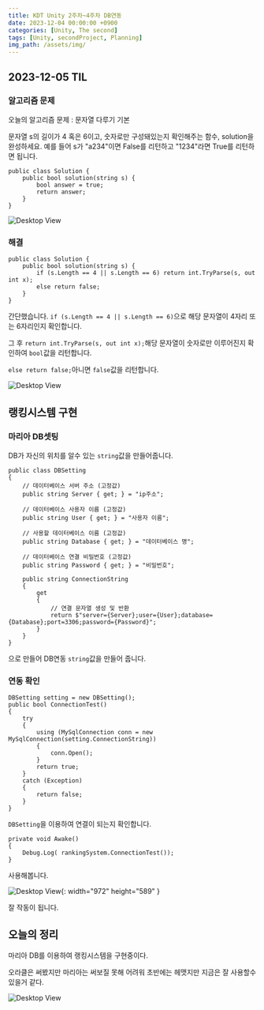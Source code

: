 ```yaml
---
title: KDT Unity 2주차~4주차 DB연동
date: 2023-12-04 00:00:00 +0900
categories: [Unity, The second]
tags: [Unity, secondProject, Planning]
img_path: /assets/img/
---
```


## 2023-12-05 TIL

### 알고리즘 문제

오늘의 알고리즘 문제 : 문자열 다루기 기본

문자열 s의 길이가 4 혹은 6이고, 숫자로만 구성돼있는지 확인해주는 함수, solution을 완성하세요. 예를 들어 s가 "a234"이면 False를 리턴하고 "1234"라면 True를 리턴하면 됩니다.

```
public class Solution {
    public bool solution(string s) {
        bool answer = true;
        return answer;
    }
}
```

![Desktop View](test.png)

### 해결

```
public class Solution {
    public bool solution(string s) {
        if (s.Length == 4 || s.Length == 6) return int.TryParse(s, out int x);
        else return false;
    }
}
```

간단했습니다.
`if (s.Length == 4 || s.Length == 6)`으로 해당 문자열이 4자리 또는 6자리인지 확인합니다.

그 후 `return int.TryParse(s, out int x);`해당 문자열이 숫자로만 이루어진지 확인하여 `bool`값을 리턴합니다.

`else return false;`아니면 `false`값을 리턴합니다.

![Desktop View](test.png)

## 랭킹시스템 구현

### 마리아 DB셋팅

DB가 자신의 위치를 알수 있는 `string`값을 만들어줍니다.

```
public class DBSetting
{
    // 데이터베이스 서버 주소 (고정값)
    public string Server { get; } = "ip주소";

    // 데이터베이스 사용자 이름 (고정값)
    public string User { get; } = "사용자 이름";

    // 사용할 데이터베이스 이름 (고정값)
    public string Database { get; } = "데이터베이스 명";

    // 데이터베이스 연결 비밀번호 (고정값)
    public string Password { get; } = "비밀번호";

    public string ConnectionString
    {
        get
        {
            // 연결 문자열 생성 및 반환
            return $"server={Server};user={User};database={Database};port=3306;password={Password}";
        }
    }
}
```

으로 만들어 DB연동 `string`값을 만들어 줍니다.

### 연동 확인

```
DBSetting setting = new DBSetting();
public bool ConnectionTest()
{
    try
    {
        using (MySqlConnection conn = new MySqlConnection(setting.ConnectionString))
        {
            conn.Open();
        }
        return true;
    }
    catch (Exception)
    {
        return false;
    }
}
```

`DBSetting`을 이용하여 연결이 되는지 확인합니다.

```
private void Awake()
{
    Debug.Log( rankingSystem.ConnectionTest());
}
```

사용해봅니다.

![Desktop View](/KDTUnity3/KDTUnity5-1.png){: width="972" height="589" }

잘 작동이 됩니다.

## 오늘의 정리

마리아 DB를 이용하여 랭킹시스템을 구현중이다.

오라클은 써봤지만 마리아는 써보질 못해 어려워 초반에는 헤맷지만 지금은 잘 사용할수 있을거 같다.

![Desktop View](test.png)
